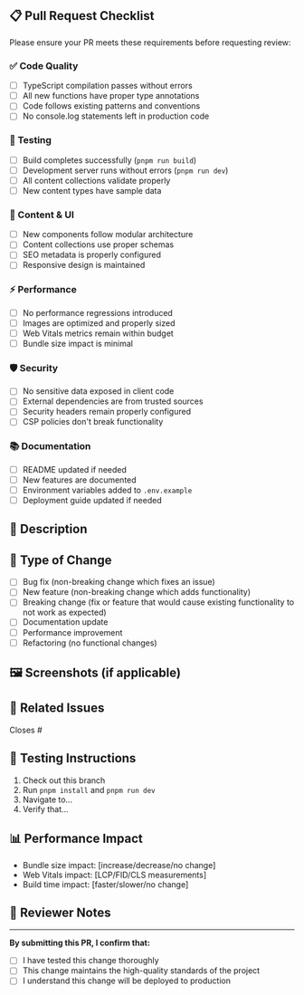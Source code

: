 ## 📋 Pull Request Checklist

Please ensure your PR meets these requirements before requesting review:

### ✅ Code Quality
- [ ] TypeScript compilation passes without errors
- [ ] All new functions have proper type annotations
- [ ] Code follows existing patterns and conventions
- [ ] No console.log statements left in production code

### 🧪 Testing
- [ ] Build completes successfully (`pnpm run build`)
- [ ] Development server runs without errors (`pnpm run dev`)
- [ ] All content collections validate properly
- [ ] New content types have sample data

### 🎨 Content & UI
- [ ] New components follow modular architecture
- [ ] Content collections use proper schemas
- [ ] SEO metadata is properly configured
- [ ] Responsive design is maintained

### ⚡ Performance
- [ ] No performance regressions introduced
- [ ] Images are optimized and properly sized
- [ ] Web Vitals metrics remain within budget
- [ ] Bundle size impact is minimal

### 🛡️ Security
- [ ] No sensitive data exposed in client code
- [ ] External dependencies are from trusted sources
- [ ] Security headers remain properly configured
- [ ] CSP policies don't break functionality

### 📚 Documentation
- [ ] README updated if needed
- [ ] New features are documented
- [ ] Environment variables added to `.env.example`
- [ ] Deployment guide updated if needed

## 📝 Description

<!-- Describe what this PR does and why -->

## 🔄 Type of Change

- [ ] Bug fix (non-breaking change which fixes an issue)
- [ ] New feature (non-breaking change which adds functionality)
- [ ] Breaking change (fix or feature that would cause existing functionality to not work as expected)
- [ ] Documentation update
- [ ] Performance improvement
- [ ] Refactoring (no functional changes)

## 🖼️ Screenshots (if applicable)

<!-- Add screenshots for UI changes -->

## 🔗 Related Issues

<!-- Link any related issues -->
Closes #

## 🧪 Testing Instructions

<!-- How to test this change -->

1. Check out this branch
2. Run `pnpm install` and `pnpm run dev`
3. Navigate to...
4. Verify that...

## 📊 Performance Impact

<!-- If this change affects performance -->

- Bundle size impact: [increase/decrease/no change]
- Web Vitals impact: [LCP/FID/CLS measurements]
- Build time impact: [faster/slower/no change]

## 🎯 Reviewer Notes

<!-- Any specific areas you'd like reviewers to focus on -->

---

**By submitting this PR, I confirm that:**
- [ ] I have tested this change thoroughly
- [ ] This change maintains the high-quality standards of the project
- [ ] I understand this change will be deployed to production
